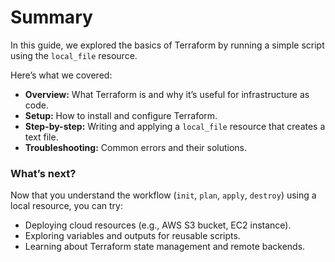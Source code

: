 # Summary

In this guide, we explored the basics of Terraform by running a simple script using the `local_file` resource.

Here’s what we covered:
- **Overview:** What Terraform is and why it’s useful for infrastructure as code.  
- **Setup:** How to install and configure Terraform.  
- **Step-by-step:** Writing and applying a `local_file` resource that creates a text file.  
- **Troubleshooting:** Common errors and their solutions.

### What’s next?
Now that you understand the workflow (`init`, `plan`, `apply`, `destroy`) using a local resource, you can try:
- Deploying cloud resources (e.g., AWS S3 bucket, EC2 instance).  
- Exploring variables and outputs for reusable scripts.  
- Learning about Terraform state management and remote backends.  
